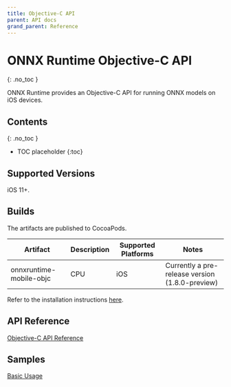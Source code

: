 ```yaml
---
title: Objective-C API
parent: API docs
grand_parent: Reference
---
```


# ONNX Runtime Objective-C API
{: .no_toc }

ONNX Runtime provides an Objective-C API for running ONNX models on iOS devices.

## Contents
{: .no_toc }

* TOC placeholder
{:toc}

## Supported Versions

iOS 11+.

## Builds

The artifacts are published to CocoaPods.

| Artifact | Description | Supported Platforms | Notes |
|-|-|-|-|
| onnxruntime-mobile-objc | CPU | iOS | Currently a pre-release version (1.8.0-preview) |

Refer to the installation instructions [here](../../how-to/mobile/initial-setup.md#iOS).

## API Reference

[Objective-C API Reference](../../../objectivec/index.html)

## Samples

[Basic Usage](https://github.com/microsoft/onnxruntime-inference-examples/tree/main/mobile/examples/basic_usage/ios)
